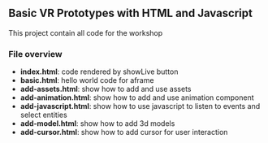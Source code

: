 ## Basic VR Prototypes with HTML and Javascript
 
This project contain all code for the workshop

### File overview
- <b>index.html</b>: code rendered by showLive button
- <b>basic.html</b>: hello world code for aframe
- <b>add-assets.html</b>: show how to add and use assets 
- <b>add-animation.html</b>: show how to add and use animation component
- <b>add-javascript.html</b>: show how to use javascript to listen to events        and  select entities 
- <b>add-model.html</b>: show how to add 3d models
- <b>add-cursor.html</b>: show how to add cursor for user interaction